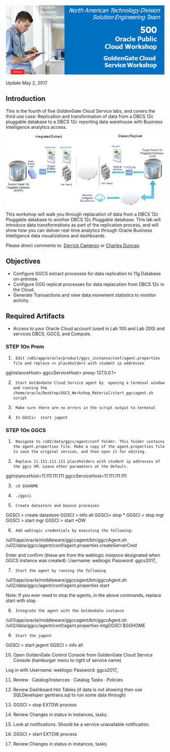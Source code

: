 ![](images/500/lab500.png)

Update May 2, 2017

## Introduction

This is the fourth of five GoldenGate Cloud Service labs, and covers the third use case: Replication and transformation of data from a DBCS 12c pluggable database to a DBCS 12c reporting data warehouse with Business Intelligence analytics access.

![](images/100/i4.png)

This workshop will walk you through replacation of data from a DBCS 12c Pluggable database to another DBCS 12c Pluggable database.  This lab will introduce data transformations as part of the replication process, and will show how you can deliver real-time analytics through Oracle Business Intelligence data visualizations and dashboards.

Please direct comments to: [Derrick Cameron](derrick.cameron@oracle.com) or [Charles Duncan](charles.duncan@oracle.com). 

## Objectives

- Configure GGCS extract processes for data replication to 11g Database on-premise.
- Configure OGG replicat processes for data replacation from DBCS 12c in the Cloud.
- Generate Transactions and view data movement statistics to monitor activity.

## Required Artifacts

- Access to your Oracle Cloud account (used in Lab 100 and Lab 200) and services DBCS, GGCS, and Compute.

### **STEP 1**On Prem

1.      Edit /u01/app/oracle/product/ggcc_instance/conf/agent.properties file and replace <> placeholders with student ip addresses

ggInstanceHost=<ip address of on prem vm>
ggccServiceHost=<ip address of ggcs vm>
proxy-127.0.0.1=<ip address of ggcs vm>

2.      Start GoldenGate Cloud Service agent by  opening a terminal window and running the /home/oracle/Desktop/GGCS_Workshop_Material/start_ggccagent.sh script

3.      Make sure there are no errors in the script output to terminal

4.      In GGSCi>  start jagent

### **STEP 1**On GGCS

1.      Navigate to /u02/data/ggcc/agent/conf folder. This folder contains the agent.properties file. Make a copy of the agent.properties file to save the original version, and then open it for editing.

2.      Replace 11.111.111.111 placeholders with student ip addresses of the ggcs VM. Leave other parameters at the default.

ggInstanceHost=11.111.111.111
ggccServiceHost=11.111.111.111

3.      cd $GGHOME

4.      ./ggsci

5.      Create datastore and bounce processes

GGSCI > create datastore
GGSCI > info all
GGSCI>  stop *
GGSCI > stop mgr
GGSCI > start mgr
GGSCI > start *DW

6.      Add weblogic credentials by executing the following:

/u01/app/oracle/middleware/ggccagent/bin/ggccAgent.sh /u02/data/ggcc/agent/conf/agent.properties createServerCred

Enter and confirm (these are from the weblogic instance designated when GGCS instance was created):
               Username:  weblogic
               Password:  ggcs2017_

7.      Start the agent by running the following

/u01/app/oracle/middleware/ggccagent/bin/ggccAgent.sh /u02/data/ggcc/agent/conf/agent.properties start

Note: If you ever need to stop the agents, in the above commands, replace start with stop.

8.      Integrate the agent with the GoldenGate instance

/u01/app/oracle/middleware/ggccagent/bin/ggccAgent.sh /u02/data/ggcc/agent/conf/agent.properties intgGGSCI $GGHOME

9.      Start the jagent

GGSCI > start jagent
GGSCI > info all

10.   Open GoldenGate Control Console from GoldenGate Cloud Service Console (hamburger menu to right of service name)
 
Log in with
               Username:  weblogic
               Password:  ggcs2017_

11.   Review
·        Catalog/Instances
·        Catalog Tasks
·        Policies

12.   Review Dashboard Hot Tables (if data is not showing then use SQLDeveloper gentrans.sql to run some data through)

13.   GGSCI > stop EXTDW process

14.   Review Changes in status in instances, tasks.

15.   Look at notifications. Should be a service unavailable notification.

16.   GGSCI > start EXTDW process

17.   Review Changes in status in instances, tasks. 